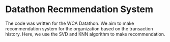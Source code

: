 # Datathon Recmmendation System

The code was written for the WCA Datathon. We aim to make recommendation system for the organization based on the transaction history. 
Here, we use the SVD and KNN algorithm to make recommendation.
